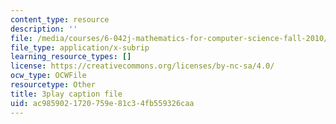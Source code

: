 ```yaml
---
content_type: resource
description: ''
file: /media/courses/6-042j-mathematics-for-computer-science-fall-2010/ac9859021720759e81c34fb559326caa_SmFwFdESMHI.srt
file_type: application/x-subrip
learning_resource_types: []
license: https://creativecommons.org/licenses/by-nc-sa/4.0/
ocw_type: OCWFile
resourcetype: Other
title: 3play caption file
uid: ac985902-1720-759e-81c3-4fb559326caa
---
```

